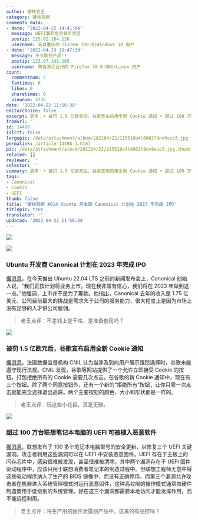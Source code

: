 ```yaml
---
author: 硬核老王
category: 硬核观察
comments_data:
- date: '2022-04-22 14:41:04'
  message: UEFI漏洞危言耸听而言
  postip: 125.82.184.126
  username: 来自重庆的 Chrome 100.0|Windows 10 用户
- date: '2022-04-23 10:47:39'
  message: 不买联想产品!!
  postip: 123.97.148.205
  username: 来自浙江台州的 Firefox 78.0|GNU/Linux 用户
count:
  commentnum: 2
  favtimes: 0
  likes: 0
  sharetimes: 0
  viewnum: 3736
date: '2022-04-22 11:56:38'
editorchoice: false
excerpt: 更多：• 被罚 1.5 亿欧元后，谷歌宣布启用全新 Cookie 通知 • 超过 100 万台联想笔记本电脑的 UEFI 可被植入恶意软件
fromurl: ''
id: 14498
islctt: false
largepic: /data/attachment/album/202204/22/115519o4l6662l9nv9sco3.jpg
permalink: /article-14498-1.html
pic: /data/attachment/album/202204/22/115519o4l6662l9nv9sco3.jpg.thumb.jpg
related: []
reviewer: ''
selector: ''
summary: 更多：• 被罚 1.5 亿欧元后，谷歌宣布启用全新 Cookie 通知 • 超过 100 万台联想笔记本电脑的 UEFI 可被植入恶意软件
tags:
- Canonical
- Cookie
- UEFI
thumb: false
title: '硬核观察 #614 Ubuntu 开发商 Canonical 计划在 2023 年完成 IPO'
titlepic: true
translator: ''
updated: '2022-04-22 11:56:38'
---
```


![](/data/attachment/album/202204/22/115519o4l6662l9nv9sco3.jpg)


![](/data/attachment/album/202204/22/115528ugujabegj49fe49l.jpg)


### Ubuntu 开发商 Canonical 计划在 2023 年完成 IPO


[据消息](https://itwire.com/open-source/canonical-may-go-public-in-2023,-claims-usm-profit-last-year.html)，在今天推出 Ubuntu 22.04 LTS 之前的新闻发布会上，Canonical 创始人说，“我们正按计划将业务上市。现在我非常有信心，我们将在 2023 年做到这一点。”他强调，上市并不是为了筹款。他指出，Canonical 去年的收入是 1.75 亿美元，公司目前最大的挑战是需求大于公司的服务能力，很大程度上是因为市场上没有足够的人才供公司雇佣。



> 
> 老王点评：不差钱上是干啥，是准备套现吗？
> 
> 
> 


![](/data/attachment/album/202204/22/115545s4q4bzybyqjw027q.jpg)


### 被罚 1.5 亿欧元后，谷歌宣布启用全新 Cookie 通知


[据消息](https://www.theverge.com/2022/4/21/23035289/google-reject-all-cookie-button-eu-privacy-data-laws)，法国数据监督机构 CNIL 认为当涉及到向用户展示跟踪选择时，谷歌未能遵守现行法规。CNIL 发现，谷歌等网站提供了一个允许立即接受 Cookie 的按钮，打包拒绝所有的 Cookie 需要几次点击。在谷歌的新 Cookie 通知中，现在有三个按钮。除了两个同意按钮外，还有一个新的“拒绝所有”按钮，让你只需一次点击就能完全选择退出追踪。两个主要按钮的颜色、大小和形状都是一样的。



> 
> 老王点评：玩这些小花招，真是无聊。
> 
> 
> 


![](/data/attachment/album/202204/22/115610h5pibooweee1l0z8.jpg)


### 超过 100 万台联想笔记本电脑的 UEFI 可被植入恶意软件


[据消息](https://arstechnica.com/information-technology/2022/04/bugs-in-100-lenovo-models-fixed-to-prevent-unremovable-infections/)，联想发布了 100 多个笔记本电脑型号的安全更新，以修复三个 UEFI 关键漏洞。攻击者利用这些漏洞可以在 UEFI 中安装恶意固件。UEFI 存在于主板上的闪存芯片中，感染很难被发现，甚至很难被清除。其中两个漏洞存在于 UEFI 固件驱动程序中，应该只用于联想消费者笔记本的制造过程中。但联想工程师无意中将这些驱动程序纳入了生产的 BIOS 镜像中，而没有正确停用。而第三个漏洞允许攻击者在机器进入系统管理模式时运行恶意固件，这种高权限的操作模式通常由硬件制造商用于低级别的系统管理。好在这三个漏洞都需要本地访问才能发挥作用，而不能远程利用。



> 
> 老王点评：将生产用的固件泄露到产品中，这真的有品控吗？
> 
> 
>
